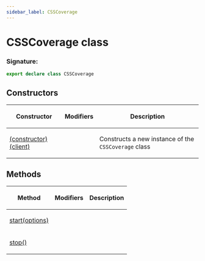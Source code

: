 ```yaml
---
sidebar_label: CSSCoverage
---
```


# CSSCoverage class

### Signature:

```typescript
export declare class CSSCoverage
```

## Constructors

<table><thead><tr><th>

Constructor

</th><th>

Modifiers

</th><th>

Description

</th></tr></thead>
<tbody><tr><td>

<span id="_constructor_">[(constructor)(client)](./puppeteer.csscoverage._constructor_.md)</span>

</td><td>

</td><td>

Constructs a new instance of the `CSSCoverage` class

</td></tr>
</tbody></table>

## Methods

<table><thead><tr><th>

Method

</th><th>

Modifiers

</th><th>

Description

</th></tr></thead>
<tbody><tr><td>

<span id="start">[start(options)](./puppeteer.csscoverage.start.md)</span>

</td><td>

</td><td>

</td></tr>
<tr><td>

<span id="stop">[stop()](./puppeteer.csscoverage.stop.md)</span>

</td><td>

</td><td>

</td></tr>
</tbody></table>
